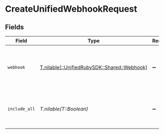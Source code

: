 # CreateUnifiedWebhookRequest


## Fields

| Field                                                                          | Type                                                                           | Required                                                                       | Description                                                                    |
| ------------------------------------------------------------------------------ | ------------------------------------------------------------------------------ | ------------------------------------------------------------------------------ | ------------------------------------------------------------------------------ |
| `webhook`                                                                      | [T.nilable(::UnifiedRubySDK::Shared::Webhook)](../../models/shared/webhook.md) | :heavy_minus_sign:                                                             | A webhook is used to POST new/updated information to your server.              |
| `include_all`                                                                  | *T.nilable(T::Boolean)*                                                        | :heavy_minus_sign:                                                             | When set, all of the existing data will sent back to your server.              |